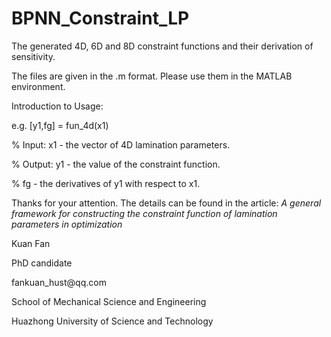# BPNN_Constraint_LP
<p>The generated 4D, 6D and 8D constraint functions and their derivation of sensitivity.
<p>The files are given in the .m format. Please use them in the MATLAB environment.
<p>Introduction to Usage: 
        <p> e.g. [y1,fg] = fun_4d(x1)
        <p> % Input: x1 - the vector of 4D lamination parameters.
        <p> % Output: y1 - the value of the constraint function.
        <p> %         fg - the derivatives of y1 with respect to x1.
 
Thanks for your attention. The details can be found in the article: *A general framework for constructing the constraint function of lamination parameters in optimization*
  
<p> Kuan Fan
<p> PhD candidate
<p> fankuan_hust@qq.com
<p> School of Mechanical Science and Engineering       
<p> Huazhong University of Science and Technology
